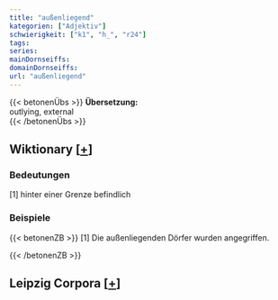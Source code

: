 ```yaml
---
title: "außenliegend"
kategorien: ["Adjektiv"]
schwierigkeit: ["k1", "h_", "r24"]
tags:
series:
mainDornseiffs:
domainDornseiffs:
url: "außenliegend"
---
```


{{< betonenÜbs >}}
**Übersetzung:**  
outlying, external  
{{< /betonenÜbs >}}

## Wiktionary [[+](https://de.wiktionary.org/wiki/außenliegend)]

### Bedeutungen
[1] hinter einer Grenze befindlich  

### Beispiele
{{< betonenZB >}}
[1] Die außenliegenden Dörfer wurden angegriffen.  

{{< /betonenZB >}}

## Leipzig Corpora [[+](https://corpora.uni-leipzig.de/en/res?word=außenliegend&corpusId=deu_newscrawl-public_2018)]

